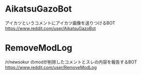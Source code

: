 # AikatsuGazoBot
アイカツというコメントにアイカツ画像を送りつけるBOT  
https://www.reddit.com/user/AikatsuGazoBot

# RemoveModLog
/r/newsokur のmodが削除したコメントとスレの内容を報告するBOT  
https://www.reddit.com/user/RemoveModLog
